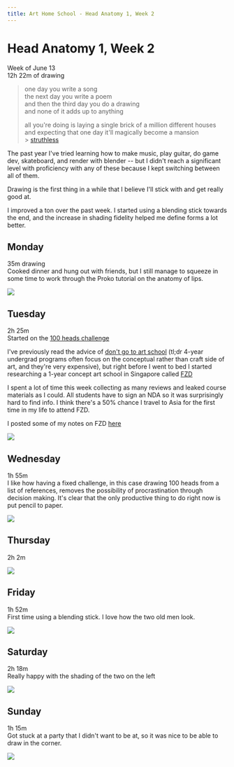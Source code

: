 ```yaml
---
title: Art Home School - Head Anatomy 1, Week 2
---
```


<div class="ahs-update">

# Head Anatomy 1, Week 2
Week of June 13 \
12h 22m of drawing

> one day you write a song \
> the next day you write a poem \
> and then the third day you do a drawing \
> and none of it adds up to anything
>
> all you're doing is laying a single brick of a million different houses and expecting that one day it'll magically become a mansion \
> \> [struthless](https://youtu.be/M6NsEDwHHiE)

The past year I've tried learning how to make music, play guitar, do game dev, skateboard, and render with blender -- but I didn't reach a significant level with proficiency with any of these because I kept switching between all of them.

Drawing is the first thing in a while that I believe I'll stick with and get really good at.

I improved a ton over the past week. I started using a blending stick towards the end, and the increase in shading fidelity helped me define forms a lot better.


## Monday
<div class="ahs-description">

35m drawing \
Cooked dinner and hung out with friends, but I still manage to squeeze in some time to work through the Proko tutorial on the anatomy of lips.
</div>

<div class="ahs-pics">
<p><img class="large" src="../img/art-home-school/head-anatomy-1/week-2/mon-1.jpeg" /></p>
</div>

## Tuesday
<div class="ahs-description">

2h 25m \
Started on the [100 heads challenge](https://www.youtube.com/watch?v=0A_kQsxeeTE)

I've previously read the advice of [don't go to art school](https://noahbradley.com/dont-go-to-art-school/) (tl;dr 4-year undergrad programs often focus on the conceptual rather than craft side of art, and they're very expensive), but right before I went to bed I started researching a 1-year concept art school in Singapore called [FZD](https://fzdschool.com/)

I spent a lot of time this week collecting as many reviews and leaked course materials as I could. All students have to sign an NDA so it was surprisingly hard to find info. I think there's a 50% chance I travel to Asia for the first time in my life to attend FZD.

I posted some of my notes on FZD [here](https://gist.github.com/LiamHz/310516f30db73059c8f42ef1ba0e7427)
</div>

<div class="ahs-pics">

<p><img class="large" src="../img/art-home-school/head-anatomy-1/week-2/tue-1.jpeg" /></p>
</div>

## Wednesday
<div class="ahs-description">

1h 55m \
I like how having a fixed challenge, in this case drawing 100 heads from a list of references, removes the possibility of procrastination through decision making. It's clear that the only productive thing to do right now is put pencil to paper.

</div>

<div class="ahs-pics">

<p><img class="large" src="../img/art-home-school/head-anatomy-1/week-2/wed-1.jpeg" /></p>
</div>

## Thursday
<div class="ahs-description">

2h 2m
</div>

<div class="ahs-pics">

<p><img class="large" src="../img/art-home-school/head-anatomy-1/week-2/thu-1.jpeg" /></p>
</div>

## Friday
<div class="ahs-description">

1h 52m\
First time using a blending stick. I love how the two old men look.
</div>

<div class="ahs-pics">

<p><img class="large" src="../img/art-home-school/head-anatomy-1/week-2/fri-1.jpeg" /></p>
</div>

## Saturday
<div class="ahs-description">

2h 18m\
Really happy with the shading of the two on the left
</div>

<div class="ahs-pics">

<p><img class="large" src="../img/art-home-school/head-anatomy-1/week-2/sat-1.jpeg" /></p>
</div>

## Sunday
<div class="ahs-description">

1h 15m\
Got stuck at a party that I didn't want to be at, so it was nice to be able to draw in the corner.
</div>

<div class="ahs-pics">

<p><img class="large" src="../img/art-home-school/head-anatomy-1/week-2/sun-1.jpeg" /></p>
</div>
